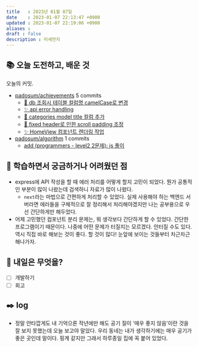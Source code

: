 ```yaml
---
title   : 2023년 01월 07일 
date    : 2023-01-07 22:13:47 +0900
updated : 2023-01-07 22:19:06 +0900
aliases : 
draft : false
description : 미세먼지
---
```

## 📚 오늘 도전하고, 배운 것

<!-- commit -->
오늘의 커밋.
- [padosum/achievements](https://github.com/padosum/achievements) 5 commits
  - [📝 db 조회시 테이블 컬럼명 camelCase로 변경](https://github.com/padosum/achievements/commit/187a691cd0413d6e0473d8e4130a23a7194b9309)
  - [✨ api error handling](https://github.com/padosum/achievements/commit/8f70c0259558bada212aa4adf7067f38c1f7411a)
  - [📝 categories model title 컬럼 추가](https://github.com/padosum/achievements/commit/6618287ac816b494deed6d8fd81e310cefff91a7)
  - [💄 fixed header로 인한 scroll padding 조정](https://github.com/padosum/achievements/commit/4af18e90d3b00157775b906b5253c387d707fe98)
  - [✨ HomeView 컴포넌트 렌더링 작업](https://github.com/padosum/achievements/commit/2672e488829d0ac86187fc92d889968af7ea0bdb)
- [padosum/algorithm](https://github.com/padosum/algorithm) 1 commits
  - [add (programmers - level2 2문제): js 풀이](https://github.com/padosum/algorithm/commit/684b1b4308689acde94b7cd22518845511347ca9)
<!-- commitstop -->

## 🤔 학습하면서 궁금하거나 어려웠던 점

- express에 API 작성을 할 때 에러 처리를 어떻게 할지 고민이 되었다. 뭔가 공통적인 부분이 많이 나왔는데 검색하니 자료가 많이 나왔다.
  - `next`라는 마법으로 간편하게 처리할 수 있었다. 실제 사용해야 하는 백엔드 서버라면 에러들을 구체적으로 잘 정리해서 처리해야겠지만 나는 공부용으로 우선 간단하게만 해두었다.
- 어제 고민했던 컴포넌트 분리 문제는, 뭐 생각보다 간단하게 할 수 있었다. 간단한 프로그램이기 때문이다. 나중에 어떤 문제가 터질지는 모르겠다. 안터질 수도 있다. 역시 직접 바로 해보는 것이 좋다. 할 것이 많다! 눈앞에 보이는 것들부터 차근차근 해나가자.

## 🌅 내일은 무엇을?
- [ ] 개발하기
- [ ] 회고

## ✒️ log
- 정말 안타깝게도 내 기억으론 작년에만 해도 공기 질이 '매우 좋지 않음'이란 것을 잘 보지 못했는데 오늘 보고야 말았다. 우리 동네는 내가 생각하기에는 매우 공기가 좋은 곳인데 말이다. 핑계 같지만 그래서 하루종일 집에 꼭 붙어 있었다. 

